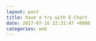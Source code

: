 ```yaml
---
layout: post
title: have a try with E-Chart
date: 2017-07-16 22:31:47 +0800
categories: web
---
```



<div id="main" style="width: 600px;height:400px;"></div>
<script type="text/javascript">
        // 基于准备好的dom，初始化echarts实例
        var myChart = echarts.init(document.getElementById('main'));
        
       
var refresh=window.setInterval(function(){
  // call your function here
	//location.reload();
	$.getJSON('https://dev.genghuiluo.cn/feed/weibo/realtimehot.json', function(data){
		$.each( data, function( key, val ) {
			alert(val.key_text)	
	})	
},3000);        


</script>
